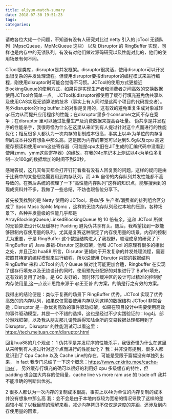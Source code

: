 ```yaml
---
title: aliyun-match-sumary
date: 2018-07-30 19:51:23
tags:
categories:
---
```










请教各位大佬一个问题，不知道有没有人研究对比过 netty 引入的 jcTool 无锁队列（MpscQueue，MpMcQueue 这些） 以及 Disruptor 的 RingBuffer 实现，同样也是内存中的无锁队列。有没有对他们做过源码研究以及性能对比的，他们的使用场景有何不同。



CTool是类库，disruptor是并发框架。disruptor很灵活，使用disruptor可以开发出很复杂的并发处理流程。但使用disruptor要按disruptor的编程模式来进行编程，刚使用disruptor时可能会觉得不习惯。JCTool的使用方式更接近BlockingQueue的使用方式，如果只是实现生产者和消费者之间高效的交换数据使用JCTool会简单一点。
JCTool和disruptor都使用了缓存行填充避免伪共享以及使用CAS实现无锁算法的技术（事实上有人同时是这两个项目的代码提交者）。另外disruptor的ring buffer上的对象是复用的，这有效的避免重复生成对象减轻gc压力从而提升应用程序的性能；在disruptor里多个consumer之间不存在竞争；在disruptor 里可以通过批量生产及消费数据来提高吞吐量。
伪共享是并发程序的性能杀手，我很奇怪为什么在这里从来听到有人提过针对这个点而进行的性能优化；相反很多人都认为一次内存的复制成本很高，事实上以4k为单位的内存复制的成本并没有想象中那么高。这是因为内存的带宽可以达到5､6g以及cpu 高速缓存预读和使用xmm这些寄存器（可能是cpu太旧在JIT生成的汇编代码中没看到使用zmm、ymm这些寄存器）的缘故，在我的4c笔记本上测试以4k为单位多复制一次100g的数据增加的时间不到20秒。







感谢答疑，这几天每天都会打开钉钉看看有没有人回复我的问题，这样的疑问是由于比赛中的某些思路需要用到内存队列，而 Jdk 自带的内存队列并发性能都不高导致的。在赛后系统的梳理了一下“高性能内存队列”这样的知识点，能够搜索到的现成资料并不多，我做了一些总结，不妨也跟各位分享下。

首先被我找到的是 Netty 使用的 JCTool，将单/多 生产者/消费者的排列组合区分成了 Spsc Mpsc SpMc Mpmc ，这样的无锁内存队列经过本地的压测，各种场景下，各种并发量级的性能几乎都是 ArrayBlockingQueue,LinkedBlockingQueue 的 10 倍有余，这和 JCTool 所做的无锁算法设计以及缓存行 Padding 避免伪共享有关。随后，我希望找到一款能够限制内存使用量的队列，尤其是复赛这种限定了内存使用量的场景，内存的控制尤为重要，于是 RingBuffer 这个数据结构进入了我视野，顺理成章的研究了下 RingBuffer 的 Java 鼻祖-Disrutor 这款框架，他和 JCTool 的原理有很多的相似之处，并且正如 hua88 所言，Disrutor 更倾向于开发复杂的并发处理流程，需要按照其特定的编程模型来进行编程，所以说使用 Disrutor 内部的数据结构 RIngBuffer 来和 JCTool 的几个Queue 做对比可能更加合适，Ringbuffer 在实现了缓存行填充以及无锁设计的同时，使用预先分配好的对象进行了 Buffer填充，这有效的复用了对象，是 GC 友好的，同时环形缓冲区的设计可以精准的控制好内存使用量,这一点设计思路来源于 @王亚普 的方案，的确是行之有效的方案。

我得出的结论便是：类似于复赛的场景下 RIngBuffer 优秀。JCTool 实现了优秀高效的的内存队列，如果仅仅需要使用内存队列这样的数据结构 JCTool 非常合适；Disruptor 是一款优秀高效的事件驱动框架，如果在项目设计中需要使用高效的事件驱动模型，其是一个不错的选择，这也是经过不少实践验证的：log4j，部分游戏框架，以及我从朋友那儿请教后得知陆金所的交易数据处理都用到了 Disruptor。Disruptor 的性能测试可以看这里：https://tech.meituan.com/disruptor.html

回复hua88的几个观点：
1 伪共享是并发程序的性能杀手，我很奇怪为什么在这里从来听到有人提过针对这个点而进行的性能优化？
我：并非没有提到，很多人都意识到了 Cpu Cache 以及 Cache Line的存在，可能是受限于篇幅没有单独列出来， in fact 我专门总结了一下这个概念：https://www.cnkirito.moe/cache-line/ 。 另外缓存行填充的确可以很好的利用好 cpu 多级缓存的特性，但 padding 也会加大内存的使用量，cache line vs
more ram use 的 trade off 我并不能准确的判断出优劣。

2 很多人都认为一次内存的复制成本很高，事实上以4k为单位的内存复制的成本并没有想象中那么高
我：会不会是由于本地内存较为宽裕的情况导致了这样的差距较小呢？以我目前的理解来看，减少内存拷贝不仅仅是速度的差距，还涉及到内存使用量的因素。



